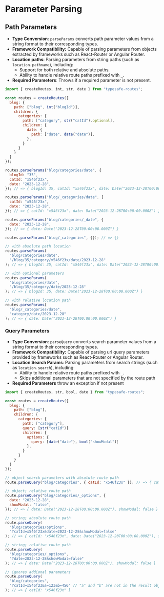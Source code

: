 # Parameter Parsing

## Path Parameters

- **Type Conversion**: `parseParams` converts path parameter values from a string format to their corresponding types.
- **Framework Compatibility:** Capable of parsing parameters from objects extracted by frameworks such as React-Router or Angular Router.
- **Location paths**: Parsing parameters from string paths (such as `location.pathname`), including:
  - Support for both relative and absolute paths.
  - Ability to handle relative route paths prefixed with `_`.
- **Required Parameters**: Throws if a required parameter is not present.

``` js
import { createRoutes, int, str, date } from "typesafe-routes";

const routes = createRoutes({
  blog: {
    path: ["blog", int("blogId")],
    children: {
      categories: {
        path: ["category", str("catId").optional],
        children: {
          date: {
            path: ["date", date("date")],
          },
        }
      }
    }
  }
});

routes.parseParams("blog/categories/date", {
  blogId: "35",
  catId: "x546f23x",
  date: "2023-12-28",
}); // => { blogId: 35, catId: "x546f23x", date: Date("2023-12-28T00:00:00.000Z") }

routes.parseParams("blog/_categories/date", {
  catId: "x546f23x",
  date: "2023-12-28",
}); // => { catId: "x546f23x", date: Date("2023-12-28T00:00:00.000Z") }

routes.parseParams("blog/categories/_date", {
  date: "2023-12-28",
}); // => { date: Date("2023-12-28T00:00:00.000Z") }

routes.parseParams("blog/_categories", {}); // => {}

// with absolute path location
routes.parseParams(
  "blog/categories/date",
  "/blog/35/category/x546f23x/date/2023-12-28"
); // => { blogId: 35, catId: "x546f23x", date: Date("2023-12-28T00:00:00.000Z") }

// with optional parameters
routes.parseParams(
  "blog/categories/date",
  "/blog/35/category/date/2023-12-28"
); // => { blogId: 35, date: Date("2023-12-28T00:00:00.000Z") }

// with relative location path
routes.parseParams(
  "blog/_categories/date",
  "category/date/2023-12-28"
); // => { date: Date("2023-12-28T00:00:00.000Z") }
```

### Query Parameters

- **Type Conversion**: `parseQuery` converts search parameter values from a string format to their corresponding types.
- **Framework Compatibility:** Capable of parsing url query parameters provided by frameworks such as React-Router or Angular Router.
- **Location Search Params**: Parsing parameters from search strings (such as `location.search`), including:
  - Ability to handle relative route paths prefixed with `_`.
  - Skips additional parameters that are not specified by the route path
- **Required Parameters** throw an exception if not present 

``` js
import { createRoutes, str, bool, date } from "typesafe-routes";

const routes = createRoutes({
  blog: {
    path: ["blog"],
    children: {
      categories: {
        path: ["category"],
        query: [str("catId")]
        children: {
          options: {
            query: [date("date"), bool("showModal")]
          },
        }
      }
    }
  }
});

// object search parameters with absolute route path
route.parseQuery("blog/categories", { catId: "x546f23x" }); // => { catId: "x546f23x" }

// object; relative route path
route.parseQuery("blog/categories/_options", {
  date: "2023-12-28",
  showModal: "false",
}); // => { date: Date("2023-12-28T00:00:00.000Z"), showModal: false }

// string; absolute route path
route.parseQuery(
  "blog/categories/options",
  "?catId=x546f23x&date=2023-12-28&showModal=false"
); // => { catId: "x546f23x", date: Date("2023-12-28T00:00:00.000Z"), showModal: false }

// string; relative route path
route.parseQuery(
  "blog/categories/_options",
  "?date=2023-12-28&showModal=false"
); // => { date: Date("2023-12-28T00:00:00.000Z"), showModal: false }

// ignores addional parameters 
route.parseQuery(
  "blog/categories",
  "?catId=x546f23&a=123&b=456" // "a" and "b" are not in the result object
); // => { catId: "x546f23x" }
```